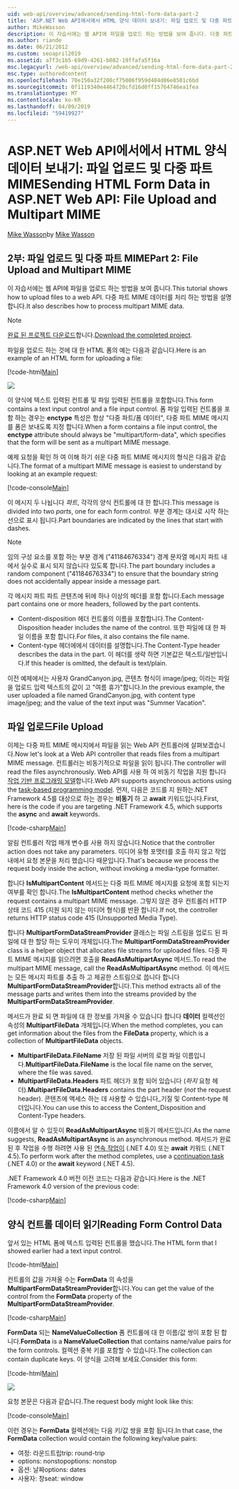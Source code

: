 ```yaml
---
uid: web-api/overview/advanced/sending-html-form-data-part-2
title: 'ASP.NET Web API에서에서 HTML 양식 데이터 보내기: 파일 업로드 및 다중 파트 MIME-ASP.NET 4.x'
author: MikeWasson
description: 이 자습서에는 웹 API에 파일을 업로드 하는 방법을 보여 줍니다. 다중 파트 MIME 데이터를 처리 하는 방법을 설명 합니다.
ms.author: riande
ms.date: 06/21/2012
ms.custom: seoapril2019
ms.assetid: a7f3c1b5-69d9-4261-b082-19ffafa5f16a
msc.legacyurl: /web-api/overview/advanced/sending-html-form-data-part-2
msc.type: authoredcontent
ms.openlocfilehash: 70e150a32f208cf75086f959d484d86e8501c6bd
ms.sourcegitcommit: 0f1119340e4464720cfd16d0ff15764746ea1fea
ms.translationtype: MT
ms.contentlocale: ko-KR
ms.lasthandoff: 04/09/2019
ms.locfileid: "59419927"
---
```

# <a name="sending-html-form-data-in-aspnet-web-api-file-upload-and-multipart-mime"></a><span data-ttu-id="6326a-104">ASP.NET Web API에서에서 HTML 양식 데이터 보내기: 파일 업로드 및 다중 파트 MIME</span><span class="sxs-lookup"><span data-stu-id="6326a-104">Sending HTML Form Data in ASP.NET Web API: File Upload and Multipart MIME</span></span>

<span data-ttu-id="6326a-105">[Mike Wasson](https://github.com/MikeWasson)</span><span class="sxs-lookup"><span data-stu-id="6326a-105">by [Mike Wasson](https://github.com/MikeWasson)</span></span>

## <a name="part-2-file-upload-and-multipart-mime"></a><span data-ttu-id="6326a-106">2부: 파일 업로드 및 다중 파트 MIME</span><span class="sxs-lookup"><span data-stu-id="6326a-106">Part 2: File Upload and Multipart MIME</span></span>

<span data-ttu-id="6326a-107">이 자습서에는 웹 API에 파일을 업로드 하는 방법을 보여 줍니다.</span><span class="sxs-lookup"><span data-stu-id="6326a-107">This tutorial shows how to upload files to a web API.</span></span> <span data-ttu-id="6326a-108">다중 파트 MIME 데이터를 처리 하는 방법을 설명 합니다.</span><span class="sxs-lookup"><span data-stu-id="6326a-108">It also describes how to process multipart MIME data.</span></span>

> [!NOTE]
> <span data-ttu-id="6326a-109">[완료 된 프로젝트 다운로드](https://code.msdn.microsoft.com/ASPNET-Web-API-File-Upload-a8c0fb0d)합니다.</span><span class="sxs-lookup"><span data-stu-id="6326a-109">[Download the completed project](https://code.msdn.microsoft.com/ASPNET-Web-API-File-Upload-a8c0fb0d).</span></span>


<span data-ttu-id="6326a-110">파일을 업로드 하는 것에 대 한 HTML 폼의 예는 다음과 같습니다.</span><span class="sxs-lookup"><span data-stu-id="6326a-110">Here is an example of an HTML form for uploading a file:</span></span>

[!code-html[Main](sending-html-form-data-part-2/samples/sample1.html)]

![](sending-html-form-data-part-2/_static/image1.png)

<span data-ttu-id="6326a-111">이 양식에 텍스트 입력된 컨트롤 및 파일 입력된 컨트롤을 포함합니다.</span><span class="sxs-lookup"><span data-stu-id="6326a-111">This form contains a text input control and a file input control.</span></span> <span data-ttu-id="6326a-112">폼 파일 입력된 컨트롤을 포함 하는 경우는 **enctype** 특성은 항상 &quot;다중 파트/폼 데이터&quot;, 다중 파트 MIME 메시지를 폼은 보내도록 지정 합니다.</span><span class="sxs-lookup"><span data-stu-id="6326a-112">When a form contains a file input control, the **enctype** attribute should always be &quot;multipart/form-data&quot;, which specifies that the form will be sent as a multipart MIME message.</span></span>

<span data-ttu-id="6326a-113">예제 요청을 확인 하 여 이해 하기 쉬운 다중 파트 MIME 메시지의 형식은 다음과 같습니다.</span><span class="sxs-lookup"><span data-stu-id="6326a-113">The format of a multipart MIME message is easiest to understand by looking at an example request:</span></span>

[!code-console[Main](sending-html-form-data-part-2/samples/sample2.cmd)]

<span data-ttu-id="6326a-114">이 메시지 두 나뉩니다 *파트*, 각각의 양식 컨트롤에 대 한 합니다.</span><span class="sxs-lookup"><span data-stu-id="6326a-114">This message is divided into two *parts*, one for each form control.</span></span> <span data-ttu-id="6326a-115">부분 경계는 대시로 시작 하는 선으로 표시 됩니다.</span><span class="sxs-lookup"><span data-stu-id="6326a-115">Part boundaries are indicated by the lines that start with dashes.</span></span>

> [!NOTE]
> <span data-ttu-id="6326a-116">임의 구성 요소를 포함 하는 부분 경계 (&quot;41184676334&quot;) 경계 문자열 메시지 파트 내에서 실수로 표시 되지 않습니다 있도록 합니다.</span><span class="sxs-lookup"><span data-stu-id="6326a-116">The part boundary includes a random component (&quot;41184676334&quot;) to ensure that the boundary string does not accidentally appear inside a message part.</span></span>


<span data-ttu-id="6326a-117">각 메시지 파트 파트 콘텐츠에 뒤에 하나 이상의 헤더를 포함 합니다.</span><span class="sxs-lookup"><span data-stu-id="6326a-117">Each message part contains one or more headers, followed by the part contents.</span></span>

- <span data-ttu-id="6326a-118">Content-disposition 헤더 컨트롤의 이름을 포함합니다.</span><span class="sxs-lookup"><span data-stu-id="6326a-118">The Content-Disposition header includes the name of the control.</span></span> <span data-ttu-id="6326a-119">또한 파일에 대 한 파일 이름을 포함 합니다.</span><span class="sxs-lookup"><span data-stu-id="6326a-119">For files, it also contains the file name.</span></span>
- <span data-ttu-id="6326a-120">Content-type 헤더에에서 데이터를 설명합니다.</span><span class="sxs-lookup"><span data-stu-id="6326a-120">The Content-Type header describes the data in the part.</span></span> <span data-ttu-id="6326a-121">이 헤더를 생략 하면 기본값은 텍스트/일반입니다.</span><span class="sxs-lookup"><span data-stu-id="6326a-121">If this header is omitted, the default is text/plain.</span></span>

<span data-ttu-id="6326a-122">이전 예제에서는 사용자 GrandCanyon.jpg, 콘텐츠 형식이 image/jpeg; 이라는 파일을 업로드 입력 텍스트의 값이 고 &quot;여름 휴가&quot;합니다.</span><span class="sxs-lookup"><span data-stu-id="6326a-122">In the previous example, the user uploaded a file named GrandCanyon.jpg, with content type image/jpeg; and the value of the text input was &quot;Summer Vacation&quot;.</span></span>

## <a name="file-upload"></a><span data-ttu-id="6326a-123">파일 업로드</span><span class="sxs-lookup"><span data-stu-id="6326a-123">File Upload</span></span>

<span data-ttu-id="6326a-124">이제는 다중 파트 MIME 메시지에서 파일을 읽는 Web API 컨트롤러에 살펴보겠습니다.</span><span class="sxs-lookup"><span data-stu-id="6326a-124">Now let's look at a Web API controller that reads files from a multipart MIME message.</span></span> <span data-ttu-id="6326a-125">컨트롤러는 비동기적으로 파일을 읽이 됩니다.</span><span class="sxs-lookup"><span data-stu-id="6326a-125">The controller will read the files asynchronously.</span></span> <span data-ttu-id="6326a-126">Web API를 사용 하 여 비동기 작업을 지원 합니다 [작업 기반 프로그래밍 모델](https://msdn.microsoft.com/library/dd460693.aspx)합니다.</span><span class="sxs-lookup"><span data-stu-id="6326a-126">Web API supports asynchronous actions using the [task-based programming model](https://msdn.microsoft.com/library/dd460693.aspx).</span></span> <span data-ttu-id="6326a-127">먼저, 다음은 코드를 지 원하는.NET Framework 4.5를 대상으로 하는 경우는 **비동기** 하 고 **await** 키워드입니다.</span><span class="sxs-lookup"><span data-stu-id="6326a-127">First, here is the code if you are targeting .NET Framework 4.5, which supports the **async** and **await** keywords.</span></span>

[!code-csharp[Main](sending-html-form-data-part-2/samples/sample3.cs)]

<span data-ttu-id="6326a-128">알림 컨트롤러 작업 매개 변수를 사용 하지 않습니다.</span><span class="sxs-lookup"><span data-stu-id="6326a-128">Notice that the controller action does not take any parameters.</span></span> <span data-ttu-id="6326a-129">미디어 유형 포맷터를 호출 하지 않고 작업 내에서 요청 본문을 처리 했습니다 때문입니다.</span><span class="sxs-lookup"><span data-stu-id="6326a-129">That's because we process the request body inside the action, without invoking a media-type formatter.</span></span>

<span data-ttu-id="6326a-130">합니다 **IsMultipartContent** 메서드는 다중 파트 MIME 메시지를 요청에 포함 되는지 여부를 확인 합니다.</span><span class="sxs-lookup"><span data-stu-id="6326a-130">The **IsMultipartContent** method checks whether the request contains a multipart MIME message.</span></span> <span data-ttu-id="6326a-131">그렇지 않은 경우 컨트롤러 HTTP 상태 코드 415 (지원 되지 않는 미디어 형식)를 반환 합니다.</span><span class="sxs-lookup"><span data-stu-id="6326a-131">If not, the controller returns HTTP status code 415 (Unsupported Media Type).</span></span>

<span data-ttu-id="6326a-132">합니다 **MultipartFormDataStreamProvider** 클래스는 파일 스트림을 업로드 된 파일에 대 한 할당 하는 도우미 개체입니다.</span><span class="sxs-lookup"><span data-stu-id="6326a-132">The **MultipartFormDataStreamProvider** class is a helper object that allocates file streams for uploaded files.</span></span> <span data-ttu-id="6326a-133">다중 파트 MIME 메시지를 읽으려면 호출을 **ReadAsMultipartAsync** 메서드.</span><span class="sxs-lookup"><span data-stu-id="6326a-133">To read the multipart MIME message, call the **ReadAsMultipartAsync** method.</span></span> <span data-ttu-id="6326a-134">이 메서드는 모든 메시지 파트를 추출 하 고 제공한 스트림으로 씁니다 합니다 **MultipartFormDataStreamProvider**합니다.</span><span class="sxs-lookup"><span data-stu-id="6326a-134">This method extracts all of the message parts and writes them into the streams provided by the **MultipartFormDataStreamProvider**.</span></span>

<span data-ttu-id="6326a-135">메서드가 완료 되 면 파일에 대 한 정보를 가져올 수 있습니다 합니다 **데이터** 컬렉션인 속성의 **MultipartFileData** 개체입니다.</span><span class="sxs-lookup"><span data-stu-id="6326a-135">When the method completes, you can get information about the files from the **FileData** property, which is a collection of **MultipartFileData** objects.</span></span>

- <span data-ttu-id="6326a-136">**MultipartFileData.FileName** 저장 된 파일 서버의 로컬 파일 이름입니다.</span><span class="sxs-lookup"><span data-stu-id="6326a-136">**MultipartFileData.FileName** is the local file name on the server, where the file was saved.</span></span>
- <span data-ttu-id="6326a-137">**MultipartFileData.Headers** 파트 헤더가 포함 되어 있습니다 (*하지* 요청 헤더).</span><span class="sxs-lookup"><span data-stu-id="6326a-137">**MultipartFileData.Headers** contains the part header (*not* the request header).</span></span> <span data-ttu-id="6326a-138">콘텐츠에 액세스 하는 데 사용할 수 있습니다\_기질 및 Content-type 헤더입니다.</span><span class="sxs-lookup"><span data-stu-id="6326a-138">You can use this to access the Content\_Disposition and Content-Type headers.</span></span>

<span data-ttu-id="6326a-139">이름에서 알 수 있듯이 **ReadAsMultipartAsync** 비동기 메서드입니다.</span><span class="sxs-lookup"><span data-stu-id="6326a-139">As the name suggests, **ReadAsMultipartAsync** is an asynchronous method.</span></span> <span data-ttu-id="6326a-140">메서드가 완료 된 후 작업을 수행 하려면 사용 된 [연속 작업이](https://msdn.microsoft.com/library/ee372288.aspx) (.NET 4.0) 또는 **await** 키워드 (.NET 4.5).</span><span class="sxs-lookup"><span data-stu-id="6326a-140">To perform work after the method completes, use a [continuation task](https://msdn.microsoft.com/library/ee372288.aspx) (.NET 4.0) or the **await** keyword (.NET 4.5).</span></span>

<span data-ttu-id="6326a-141">.NET Framework 4.0 버전 이전 코드는 다음과 같습니다.</span><span class="sxs-lookup"><span data-stu-id="6326a-141">Here is the .NET Framework 4.0 version of the previous code:</span></span>

[!code-csharp[Main](sending-html-form-data-part-2/samples/sample4.cs)]

## <a name="reading-form-control-data"></a><span data-ttu-id="6326a-142">양식 컨트롤 데이터 읽기</span><span class="sxs-lookup"><span data-stu-id="6326a-142">Reading Form Control Data</span></span>

<span data-ttu-id="6326a-143">앞서 있는 HTML 폼에 텍스트 입력된 컨트롤을 했습니다.</span><span class="sxs-lookup"><span data-stu-id="6326a-143">The HTML form that I showed earlier had a text input control.</span></span>

[!code-html[Main](sending-html-form-data-part-2/samples/sample5.html)]

<span data-ttu-id="6326a-144">컨트롤의 값을 가져올 수는 **FormData** 의 속성을 **MultipartFormDataStreamProvider**합니다.</span><span class="sxs-lookup"><span data-stu-id="6326a-144">You can get the value of the control from the **FormData** property of the **MultipartFormDataStreamProvider**.</span></span>

[!code-csharp[Main](sending-html-form-data-part-2/samples/sample6.cs?highlight=15)]

<span data-ttu-id="6326a-145">**FormData** 되는 **NameValueCollection** 폼 컨트롤에 대 한 이름/값 쌍이 포함 된 합니다.</span><span class="sxs-lookup"><span data-stu-id="6326a-145">**FormData** is a **NameValueCollection** that contains name/value pairs for the form controls.</span></span> <span data-ttu-id="6326a-146">컬렉션 중복 키를 포함할 수 있습니다.</span><span class="sxs-lookup"><span data-stu-id="6326a-146">The collection can contain duplicate keys.</span></span> <span data-ttu-id="6326a-147">이 양식을 고려해 보세요.</span><span class="sxs-lookup"><span data-stu-id="6326a-147">Consider this form:</span></span>

[!code-html[Main](sending-html-form-data-part-2/samples/sample7.html)]

![](sending-html-form-data-part-2/_static/image2.png)

<span data-ttu-id="6326a-148">요청 본문은 다음과 같습니다.</span><span class="sxs-lookup"><span data-stu-id="6326a-148">The request body might look like this:</span></span>

[!code-console[Main](sending-html-form-data-part-2/samples/sample8.cmd)]

<span data-ttu-id="6326a-149">이런 경우는 **FormData** 컬렉션에는 다음 키/값 쌍을 포함 됩니다.</span><span class="sxs-lookup"><span data-stu-id="6326a-149">In that case, the **FormData** collection would contain the following key/value pairs:</span></span>

- <span data-ttu-id="6326a-150">여정: 라운드트립</span><span class="sxs-lookup"><span data-stu-id="6326a-150">trip: round-trip</span></span>
- <span data-ttu-id="6326a-151">options: nonstop</span><span class="sxs-lookup"><span data-stu-id="6326a-151">options: nonstop</span></span>
- <span data-ttu-id="6326a-152">옵션: 날짜</span><span class="sxs-lookup"><span data-stu-id="6326a-152">options: dates</span></span>
- <span data-ttu-id="6326a-153">사용자: 창</span><span class="sxs-lookup"><span data-stu-id="6326a-153">seat: window</span></span>
